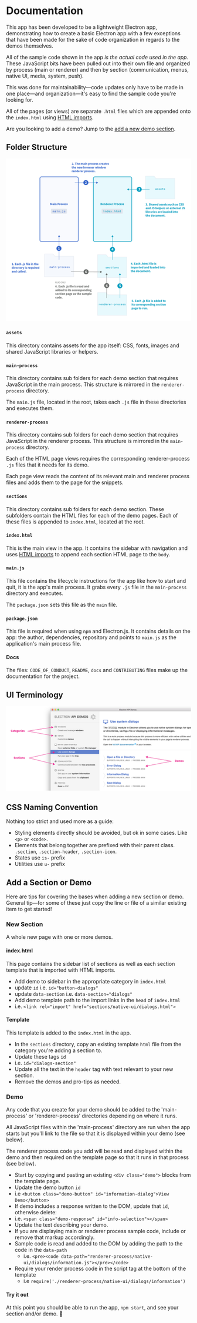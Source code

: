 # Documentation

This app has been developed to be a lightweight Electron app, demonstrating how to create a basic Electron app with a few exceptions that have been made for the sake of code organization in regards to the demos themselves.

All of the sample code shown in the app _is the actual code used in the app_. These JavaScript bits have been pulled out into their own file and organized by process (main or renderer) and then by section (communication, menus, native UI, media, system, push).

This was done for maintainability—code updates only have to be made in one place—and organization—it's easy to find the sample code you're looking for.

All of the pages (or views) are separate `.html` files which are appended onto the `index.html` using [HTML imports](http://www.html5rocks.com/en/tutorials/webcomponents/imports/).

Are you looking to add a demo? Jump to the [add a new demo section](#add-a-section-or-demo).

## Folder Structure

![Diagram of App Structure and Operations](/assets/img/diagram.png)

#### `assets`
This directory contains assets for the app itself: CSS, fonts, images and shared JavaScript libraries or helpers.

#### `main-process`
This directory contains sub folders for each demo section that requires JavaScript in the main process. This structure is mirrored in the `renderer-process` directory.

The `main.js` file, located in the root, takes each `.js` file in these directories and executes them.

#### `renderer-process`
This directory contains sub folders for each demo section that requires JavaScript in the renderer process. This structure is mirrored in the `main-process` directory.

Each of the HTML page views requires the corresponding renderer-process `.js` files that it needs for its demo.

Each page view reads the content of its relevant main and renderer process files and adds them to the page for the snippets.

#### `sections`
This directory contains sub folders for each demo section. These subfolders contain the HTML files for each of the demo pages. Each of these files is appended to `index.html`, located at the root.

#### `index.html`
This is the main view in the app. It contains the sidebar with navigation and uses [HTML imports](http://www.html5rocks.com/en/tutorials/webcomponents/imports/) to append each section HTML page to the `body`.

#### `main.js`
This file contains the lifecycle instructions for the app like how to start and quit, it is the app's main process. It grabs every `.js` file in the `main-process` directory and executes.

The `package.json` sets this file as the `main` file.

#### `package.json`
This file is required when using `npm` and Electron.js. It contains details on the app: the author, dependencies, repository and points to `main.js` as the application's main process file.

#### Docs
The files: `CODE_OF_CONDUCT`, `README`, `docs` and `CONTRIBUTING` files make up the documentation for the project.

## UI Terminology

![UI Terminology](/assets/img/ui-terminology.png)

## CSS Naming Convention

Nothing too strict and used more as a guide:

- Styling elements directly should be avoided, but ok in some cases. Like `<p>` or `<code>`.
- Elements that belong together are prefixed with their parent class. `.section`, `.section-header`, `.section-icon`.
- States use `is-` prefix
- Utilities use `u-` prefix

## Add a Section or Demo

Here are tips for covering the bases when adding a new section or demo. General tip—for some of these just copy the line or file of a similar existing item to get started!

### New Section

A whole new page with one or more demos.

#### index.html

This page contains the sidebar list of sections as well as each section template that is imported with HTML imports.

- Add demo to sidebar in the appropriate category in `index.html`
 - update `id` i.e. `id="button-dialogs"`
 - update `data-section` i.e. `data-section="dialogs"`
- Add demo template path to the import links in the `head` of `index.html`
 - i.e. `<link rel="import" href="sections/native-ui/dialogs.html">`

#### Template

This template is added to the `index.html` in the app.

- In the `sections` directory, copy an existing template `html` file from the category you're adding a section to.
- Update these tags `id`
 - i.e. `id="dialogs-section"`
- Update all the text in the `header` tag with text relevant to your new section.
 - Remove the demos and pro-tips as needed.

### Demo

Any code that you create for your demo should be added to the 'main-process' or 'renderer-process' directories depending on where it runs.

All JavaScript files within the 'main-process' directory are run when the app starts but you'll link to the file so that it is displayed within your demo (see below).

The renderer process code you add will be read and displayed within the demo and then required on the template page so that it runs in that process (see below).

- Start by copying and pasting an existing `<div class="demo">` blocks from the template page.
- Update the demo button `id`
 - i.e `<button class="demo-button" id="information-dialog">View Demo</button>`
- If demo includes a response written to the DOM, update that `id`, otherwise delete:
 - i.e. `<span class="demo-response" id="info-selection"></span>`
- Update the text describing your demo.
- If you are displaying main or renderer process sample code, include or remove that markup accordingly.
 - Sample code is read and added to the DOM by adding the path to the code in the `data-path`
   - i.e. `<pre><code data-path="renderer-process/native-ui/dialogs/information.js"></pre></code>`
 - Require your render process code in the script tag at the bottom of the template
   - i.e  `require('./renderer-process/native-ui/dialogs/information')`

#### Try it out

At this point you should be able to run the app, `npm start`, and see your section and/or demo. :tada:
